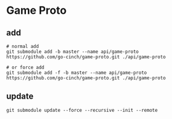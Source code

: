 # Game Proto

## add
```shell
# normal add
git submodule add -b master --name api/game-proto https://github.com/go-cinch/game-proto.git ./api/game-proto

# or force add
git submodule add -f -b master --name api/game-proto https://github.com/go-cinch/game-proto.git ./api/game-proto
```

## update
```shell
git submodule update --force --recursive --init --remote
```
